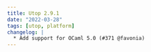 ```yaml
---
title: Utop 2.9.1
date: "2022-03-28"
tags: [utop, platform]
changelog: |
  * Add support for OCaml 5.0 (#371 @favonia)
---
```


